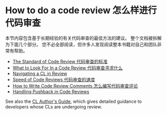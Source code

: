 # How to do a code review 怎么样进行代码审查

本节内容包含基于长期经验的有关代码审查的最佳方法的建议。
整个文档被拆解为下面几个部分。
您不必全部阅读，但许多人发现阅读整本书籍对自己和团队非常有帮助。

- [The Standard of Code Review 代码审查的标准](standard.md)
- [What to Look For In a Code Review 代码审查寻求什么](looking-for.md)
- [Navigating a CL in Review](navigate.md)
- [Speed of Code Reviews 代码审查的速度](speed.md)
- [How to Write Code Review Comments 怎么编写代码审查评论](comments.md)
- [Handling Pushback in Code Reviews](pushback.md)

See also the [CL Author's Guide](../developer/), which gives detailed guidance
to developers whose CLs are undergoing review.
